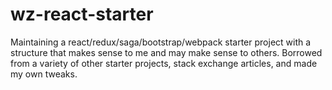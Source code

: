 # wz-react-starter
Maintaining a react/redux/saga/bootstrap/webpack starter project with a structure that makes sense to me and may make sense to others. Borrowed from a variety of other starter projects, stack exchange articles, and made my own tweaks.
